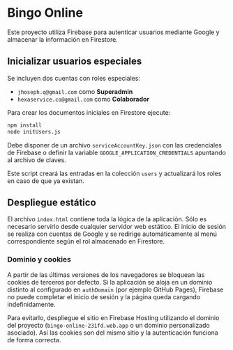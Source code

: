 # Bingo Online

Este proyecto utiliza Firebase para autenticar usuarios mediante Google y almacenar la información en Firestore.

## Inicializar usuarios especiales

Se incluyen dos cuentas con roles especiales:

- `jhoseph.q@gmail.com` como **Superadmin**
- `hexaservice.co@gmail.com` como **Colaborador**

Para crear los documentos iniciales en Firestore ejecute:

```bash
npm install
node initUsers.js
```

Debe disponer de un archivo `serviceAccountKey.json` con las credenciales de Firebase o definir la variable `GOOGLE_APPLICATION_CREDENTIALS` apuntando al archivo de claves.

Este script creará las entradas en la colección `users` y actualizará los roles en caso de que ya existan.

## Despliegue estático

El archivo `index.html` contiene toda la lógica de la aplicación. Sólo es necesario servirlo desde cualquier servidor web estático. El inicio de sesión se realiza con cuentas de Google y se redirige automáticamente al menú correspondiente según el rol almacenado en Firestore.

### Dominio y cookies

A partir de las últimas versiones de los navegadores se bloquean las cookies de terceros por defecto. Si la aplicación se aloja en un dominio distinto al configurado en `authDomain` (por ejemplo GitHub Pages), Firebase no puede completar el inicio de sesión y la página queda cargando indefinidamente.

Para evitarlo, despliegue el sitio en Firebase Hosting utilizando el dominio del proyecto (`bingo-online-231fd.web.app` o un dominio personalizado asociado). Así las cookies son del mismo sitio y la autenticación funciona de forma correcta.
